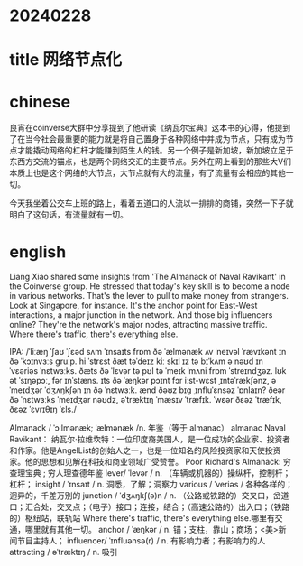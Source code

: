 
# 20240228

# title 网络节点化

# chinese 

良宵在coinverse大群中分享提到了他研读《纳瓦尔宝典》这本书的心得，他提到了在当今社会最重要的能力就是将自己置身于各种网络中并成为节点，只有成为节点才能撬动网络的杠杆才能赚到陌生人的钱。另一个例子是新加坡，新加坡立足于东西方交流的锚点，也是两个网络交汇的主要节点。另外在网上看到的那些大V们本质上也是这个网络的大节点，大节点就有大的流量，有了流量有会相应的其他一切。

今天我坐着公交车上班的路上，看着五道口的人流以一排排的商铺，突然一下子就明白了这句话，有流量就有一切。
# english
Liang Xiao shared some insights from 'The Almanack of Naval Ravikant' in the Coinverse group. He stressed that today's key skill is to become a node in various networks. That's the lever to pull to make money from strangers. Look at Singapore, for instance. It's the anchor point for East-West interactions, a major junction in the network. And those big influencers online? They're the network's major nodes, attracting massive traffic. Where there's traffic, there's everything else.

IPA: /ˈliːæŋ ˈʃaʊ ˈʃɛəd sʌm ˈɪnsaɪts frɒm ðə ˈælmənæk ʌv ˈneɪvəl ˈrævɪkənt ɪn ðə ˈkɔɪnvɜːs ɡruːp.
hi ˈstrɛst ðæt təˈdeɪz kiː skɪl ɪz tə bɪˈkʌm ə nəʊd ɪn ˈvɛəriəs ˈnɛtwɜːks.
ðæts ðə ˈlɛvər tə pʊl tə ˈmeɪk ˈmʌni frɒm ˈstreɪndʒəz.
lʊk ət ˈsɪŋəpɔː, fər ɪnˈstæns.
ɪts ðə ˈæŋkər pɔɪnt fɔr iːst-wɛst ˌɪntəˈrækʃənz, ə ˈmeɪdʒər ˈdʒʌŋkʃən ɪn ðə ˈnɛtwɜːk.
ænd ðəʊz bɪɡ ˌɪnfluˈɛnsəz ˈɒnlaɪn? ðeər ðə ˈnɛtwɜːks ˈmeɪdʒər nəʊdz, əˈtræktɪŋ ˈmæsɪv ˈtræfɪk. ˈwɛər ðɛəz ˈtræfɪk, ðɛəz ˈɛvrɪθɪŋ ˈɛls./

Almanack / ˈɔːlmənæk; ˈælmənæk /n.  年鉴（等于 almanac）
almanac 
Naval Ravikant： 纳瓦尔·拉维坎特：一位印度裔美国人，是一位成功的企业家、投资者和作家。他是AngelList的创始人之一，也是一位知名的风险投资家和天使投资家。他的思想和见解在科技和商业领域广受赞誉。
Poor Richard's Almanack: 穷查理宝典 ; 穷人理查德年鉴
lever/ ˈlevər / n.  （车辆或机器的）操纵杆，控制杆；杠杆；
insight / ˈɪnsaɪt / n.  洞悉，了解；洞察力
various / ˈveriəs / 各种各样的；迥异的，千差万别的
junction / ˈdʒʌŋkʃ(ə)n / n.  （公路或铁路的）交叉口，岔道口；汇合处，交叉点；（电子）接口；连接，结合；（高速公路的）出入口；（铁路的）枢纽站，联轨站
Where there's traffic, there's everything else.哪里有交通，哪里就有其他一切。
anchor / ˈæŋkər / n.  锚；支柱，靠山；商场；<美>新闻节目主持人；
influencer/ ˈɪnfluənsə(r) / n.  有影响力者；有影响力的人
attracting / əˈtræktɪŋ / n.  吸引
